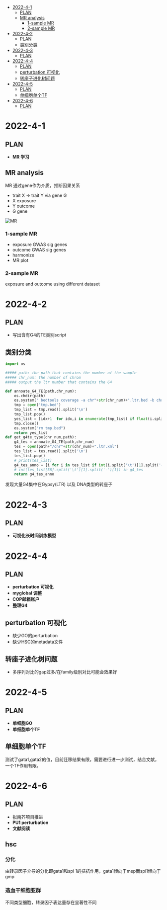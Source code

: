 - [2022-4-1](#2022-4-1)
  - [PLAN](#plan)
  - [MR analysis](#mr-analysis)
    - [1-sample MR](#1-sample-mr)
    - [2-sample MR](#2-sample-mr)
- [2022-4-2](#2022-4-2)
  - [PLAN](#plan-1)
  - [类别分类](#%E7%B1%BB%E5%88%AB%E5%88%86%E7%B1%BB)
- [2022-4-3](#2022-4-3)
  - [PLAN](#plan-2)
- [2022-4-4](#2022-4-4)
  - [PLAN](#plan-3)
  - [perturbation 可视化](#perturbation-%E5%8F%AF%E8%A7%86%E5%8C%96)
  - [转座子进化树问题](#%E8%BD%AC%E5%BA%A7%E5%AD%90%E8%BF%9B%E5%8C%96%E6%A0%91%E9%97%AE%E9%A2%98)
- [2022-4-5](#2022-4-5)
  - [PLAN](#plan-4)
  - [单细胞单个TF](#%E5%8D%95%E7%BB%86%E8%83%9E%E5%8D%95%E4%B8%AAtf)
- [2022-4-6](#2022-4-6)
  - [PLAN](#plan-5)

# 2022-4-1

## PLAN

+ **MR 学习**

## MR analysis

MR 通过gene作为介质，推断因果关系

+ trait X -> trait Y via gene G
+ X exposure 
+ Y outcome
+ G gene

![MR](https://pic2.zhimg.com/v2-d129171841cfc93d454451d11bf4fb01_1440w.jpg?source=172ae18b)

### 1-sample MR

+ exposure GWAS sig genes
+ outcome GWAS sig genes
+ harmonize
+ MR plot

### 2-sample MR

exposure and outcome using different dataset

# 2022-4-2

## PLAN

+ 写出含有G4的TE类别script

## 类别分类

```py
import os

##### path: the path that contains the number of the sample
##### chr_num: the number of chrom
##### output the ltr number that contains the G4

def annoate_G4_TE(path,chr_num):
    os.chdir(path)
    os.system(" bedtools coverage -a chr"+str(chr_num)+".ltr.bed -b chr"+str(chr_num)+".g4.bed -s -u > tmp.bed")
    tmp = open('tmp.bed')
    tmp_list = tmp.read().split('\n')
    tmp_list.pop()
    yes_list = [idx+1  for idx,i in enumerate(tmp_list) if float(i.split('\t')[-1])!=0 ]
    tmp.close()
    os.system("rm tmp.bed")
    return yes_list
def get_g4te_type(chr_num,path):
    g4_tes = annoate_G4_TE(path,chr_num)
    tes = open(path+"/chr"+str(chr_num)+".ltr.xml")
    tes_list = tes.read().split('\n')
    tes_list.pop()
    # print(tes_list)
    g4_tes_anno = [i for i in tes_list if int(i.split('\t')[1].split('-')[1]) in g4_tes]
    # int(tes_list[58].split('\t')[1].split('-')[1]) in g4_tes
    return g4_tes_anno
```

发现大量G4集中在Gypsy(LTR) 以及 DNA类型的转座子



# 2022-4-3

## PLAN

+ **可视化长时间训练模型**

# 2022-4-4

## PLAN
+ **perturbation 可视化**
+ **myglobal 调整**
+ **COP邮箱账户**
+ **整理G4**

## perturbation 可视化

+ 缺少GO的perturbation
+ 缺少HSC的metadata文件

## 转座子进化树问题

+ 多序列对比的gap过多/在family级别对比可能会效果好



# 2022-4-5

## PLAN
+ **单细胞GO**
+ **单细胞单个TF**


## 单细胞单个TF

测试了gata1,gata2的值，目前迁移结果有限，需要进行进一步测试，结合文献，一个TF作用有限。


# 2022-4-6

## PLAN
+ 拟南芥项目推进
+ **PU1 perturbation**
+ **文献阅读**


## hsc

### 分化

由转录因子介导的分化即gata1和spi 1的拮抗作用，gata1倾向于mep而spi1倾向于gmp


### 造血干细胞亚群

不同类型细胞，转录因子表达量存在显著性不同
